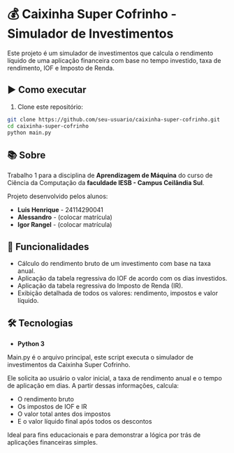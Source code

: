 # 💰 Caixinha Super Cofrinho - Simulador de Investimentos

Este projeto é um simulador de investimentos que calcula o rendimento líquido de uma aplicação financeira com base no tempo investido, taxa de rendimento, IOF e Imposto de Renda.

## ▶️ Como executar

1. Clone este repositório:
```bash
git clone https://github.com/seu-usuario/caixinha-super-cofrinho.git
cd caixinha-super-cofrinho
python main.py
```

## 📚 Sobre

Trabalho 1 para a disciplina de **Aprendizagem de Máquina** do curso de Ciência da Computação da **faculdade IESB - Campus Ceilândia Sul**.

Projeto desenvolvido pelos alunos:

- **Luis Henrique** - 24114290041  
- **Alessandro** - (colocar matrícula)  
- **Igor Rangel** - (colocar matrícula)  

## 🧠 Funcionalidades

- Cálculo do rendimento bruto de um investimento com base na taxa anual.
- Aplicação da tabela regressiva do IOF de acordo com os dias investidos.
- Aplicação da tabela regressiva do Imposto de Renda (IR).
- Exibição detalhada de todos os valores: rendimento, impostos e valor líquido.

## 🛠️ Tecnologias

- **Python 3**

Main.py é o arquivo principal, este script executa o simulador de investimentos da Caixinha Super Cofrinho.

Ele solicita ao usuário o valor inicial, a taxa de rendimento anual e o tempo de aplicação em dias.
A partir dessas informações, calcula:
- O rendimento bruto
- Os impostos de IOF e IR
- O valor total antes dos impostos
- E o valor líquido final após todos os descontos

Ideal para fins educacionais e para demonstrar a lógica por trás de aplicações financeiras simples.
